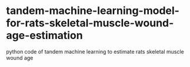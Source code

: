 # tandem-machine-learning-model-for-rats-skeletal-muscle-wound-age-estimation
python code of tandem machine learning to estimate rats skeletal muscle wound age
